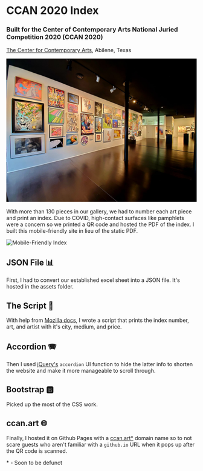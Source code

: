 # CCAN 2020 Index

### Built for the Center of Contemporary Arts National Juried Competition 2020 (CCAN 2020)

[The Center for Contemporary Arts](https://center-arts.com), Abilene, Texas

!["CCAN 2020"](https://github.com/RobertKCleaves/ccan2020index/blob/main/assets/ccan_gallery_picture.jpg)

With more than 130 pieces in our gallery, we had to number each art piece and print an index. Due to COVID, high-contact surfaces like pamphlets were a concern so we printed a QR code and hosted the PDF of the index. I built this mobile-friendly site in lieu of the static PDF.

![Mobile-Friendly Index](https://github.com/RobertKCleaves/ccan2020index/blob/main/assets/ccan_2020.gif)

## JSON File 📊
First, I had to convert our established excel sheet into a JSON file. It's hosted in the assets folder.

## The Script 📄
With help from [Mozilla docs](https://developer.mozilla.org/en-US/docs/Learn/JavaScript/Objects/JSON), I wrote a script that prints the index number, art, and artist with it's city, medium, and price.

## Accordion 🪗
Then I used [jQuery's](https://jqueryui.com/accordion/)  `accordion` UI function to hide the latter info to shorten the website and make it more manageable to scroll through.

## Bootstrap 🅱️
Picked up the most of the CSS work.

## ccan.art 🌐
Finally, I hosted it on Github Pages with a [ccan.art*](ccan.art) domain name so to not scare guests who aren't familiar with a `github.io` URL when it pops up after the QR code is scanned.

\* - Soon to be defunct
